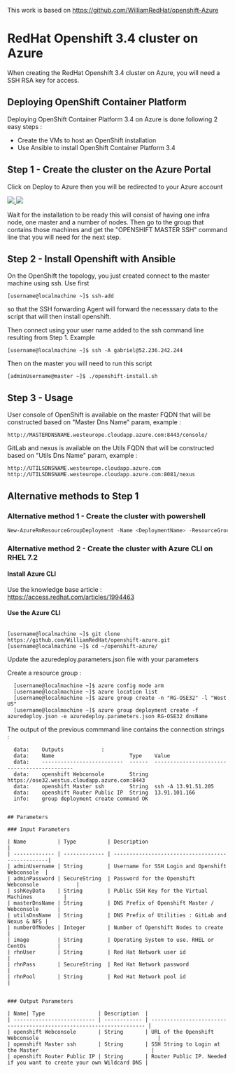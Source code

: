 This work is based on https://github.com/WilliamRedHat/openshift-Azure

# RedHat Openshift 3.4 cluster on Azure

When creating the RedHat Openshift 3.4 cluster on Azure, you will need a SSH RSA key for access.

## Deploying OpenShift Container Platform 

Deploying OpenShift Container Platform 3.4 on Azure is done following 2 easy steps :
- Create the VMs to host an OpenShift installation
- Use Ansible to install OpenShift Container Platform 3.4 

## Step 1 - Create the cluster on the Azure Portal 

Click on Deploy to Azure then you will be redirected to your Azure account 

<a href="https://portal.azure.com/#create/Microsoft.Template/uri/https%3A%2F%2Fraw.githubusercontent.com%2Fgbechara%2Fopenshift-azure%2Fmaster%2Fazuredeploy.json" target="_blank">
    <img src="http://azuredeploy.net/deploybutton.png"/>
</a>
<a href="http://armviz.io/#/?load=https%3A%2F%2Fraw.githubusercontent.com%2FWilliamRedHat%2Fopenshift-azure%2Frhel%2Fazuredeploy.json" target="_blank">
    <img src="http://armviz.io/visualizebutton.png"/>
</a>

Wait for the installation to be ready this will consist of having one infra node, one master and a number of nodes. Then go to the group that contains those machines and get the "OPENSHIFT MASTER SSH" command line that you will need for the next step.

## Step 2 - Install Openshift with Ansible

On the OpenShift the topology, you just created connect to the master machine using ssh.  Use first 

```
[username@localmachine ~]$ ssh-add 
```
so that the SSH forwarding Agent will forward the necesssary data to the script that will then install openshift.

Then connect using your user name added to the ssh command line resulting from Step 1. Example

```
[username@localmachine ~]$ ssh -A gabriel@52.236.242.244

```
Then on the master you will need to run this script

```
[adminUsername@master ~]$ ./openshift-install.sh

```

## Step 3 - Usage

User console of OpenShift is available on the master FQDN that will be constructed based on "Master Dns Name" param, example :
```
http://MASTERDNSNAME.westeurope.cloudapp.azure.com:8443/console/
```

GitLab and nexus is available on the Utils FQDN that will be constructed based on "Utils Dns Name" param, example :
```
http://UTILSDNSNAME.westeurope.cloudapp.azure.com
http://UTILSDNSNAME.westeurope.cloudapp.azure.com:8081/nexus
```


## Alternative methods to Step 1

### Alternative method 1 - Create the cluster with powershell

```powershell
New-AzureRmResourceGroupDeployment -Name <DeploymentName> -ResourceGroupName <RessourceGroupName> -TemplateUri https://raw.githubusercontent.com/WilliamRedHat/openshift-azure/rhel/azuredeploy.json
```
### Alternative method 2 - Create the cluster with Azure CLI on RHEL 7.2

#### Install Azure CLI
Use the knowledge base article : https://access.redhat.com/articles/1994463

#### Use the Azure CLI
```

[username@localmachine ~]$ git clone https://github.com/WilliamRedHat/openshift-azure.git
[username@localmachine ~]$ cd ~/openshift-azure/
```

Update the azuredeploy.parameters.json file with your parameters

Create a resource group :

```
  [username@localmachine ~]$ azure config mode arm
  [username@localmachine ~]$ azure location list
  [username@localmachine ~]$ azure group create -n "RG-OSE32" -l "West US"
  [username@localmachine ~]$ azure group deployment create -f azuredeploy.json -e azuredeploy.parameters.json RG-OSE32 dnsName

```
The output of the previous commmand line contains the connection strings :

```
  data:    Outputs            :
  data:    Name                        Type    Value                                       
  data:    --------------------------  ------  --------------------------------------------
  data:    openshift Webconsole        String  https://ose32.westus.cloudapp.azure.com:8443
  data:    openshift Master ssh        String  ssh -A 13.91.51.205                         
  data:    openshift Router Public IP  String  13.91.101.166                               
  info:    group deployment create command OK

```

```

## Parameters

### Input Parameters

| Name          | Type          | Description                                      |
| ------------- | ------------- | -------------------------------------------------|
| adminUsername | String        | Username for SSH Login and Openshift Webconsole  |
| adminPassword | SecureString  | Password for the Openshift Webconsole            |
| sshKeyData    | String        | Public SSH Key for the Virtual Machines          |
| masterDnsName | String        | DNS Prefix of Openshift Master / Webconsole      |
| utilsDnsName  | String        | DNS Prefix of Utilities : GitLab and Nexus & NFS |
| numberOfNodes | Integer       | Number of Openshift Nodes to create              |
| image         | String        | Operating System to use. RHEL or CentOs          |
| rhnUser       | String        | Red Hat Network user id                          |
| rhnPass       | SecureString  | Red Hat Network password                         |
| rhnPool       | String        | Red Hat Network pool id                          |


### Output Parameters

| Name| Type                 | Description  |
| -------------------------- | ------------ | -------------------------------------------------------------------- |
| openshift Webconsole       | String       | URL of the Openshift Webconsole                                      |
| openshift Master ssh       | String       | SSH String to Login at the Master                                    |
| openshift Router Public IP | String       | Router Public IP. Needed if you want to create your own Wildcard DNS |

